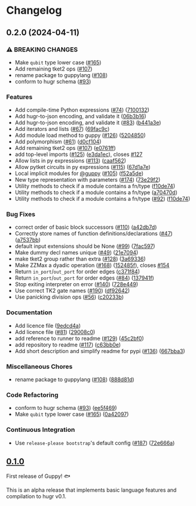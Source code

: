 # Changelog

## 0.2.0 (2024-04-11)


### ⚠ BREAKING CHANGES

* Make `qubit` type lower case ([#165](https://github.com/CQCL/guppylang/issues/165))
* Add remaining tket2 ops ([#107](https://github.com/CQCL/guppylang/issues/107))
* rename package to guppylang ([#108](https://github.com/CQCL/guppylang/issues/108))
* conform to hugr schema ([#93](https://github.com/CQCL/guppylang/issues/93))

### Features

* Add compile-time Python expressions ([#74](https://github.com/CQCL/guppylang/issues/74)) ([7100132](https://github.com/CQCL/guppylang/commit/7100132fc15757c67e9c8f5f5c7f233c2fa31e8e))
* Add hugr-to-json encoding, and validate it ([06b3b16](https://github.com/CQCL/guppylang/commit/06b3b16c4ae89eaf9d049a8e8f83d3aba21a4fca))
* Add hugr-to-json encoding, and validate it ([#83](https://github.com/CQCL/guppylang/issues/83)) ([b441a3e](https://github.com/CQCL/guppylang/commit/b441a3e8b4f0271e813f72fa468b6102acbfc21f))
* Add iterators and lists ([#67](https://github.com/CQCL/guppylang/issues/67)) ([69fac9c](https://github.com/CQCL/guppylang/commit/69fac9c4111017206e51a6db93318e1662fc62ce))
* Add module load method to guppy ([#126](https://github.com/CQCL/guppylang/issues/126)) ([5204850](https://github.com/CQCL/guppylang/commit/52048508231ca942acc9e4559375d9c5ee60a5fb))
* Add polymorphism ([#61](https://github.com/CQCL/guppylang/issues/61)) ([d0cf104](https://github.com/CQCL/guppylang/commit/d0cf10434a3d33a8cc96050c1e611c646bd81cc9))
* Add remaining tket2 ops ([#107](https://github.com/CQCL/guppylang/issues/107)) ([e0761ff](https://github.com/CQCL/guppylang/commit/e0761ffd876d44d13aefeaac17fe6058932cbf80))
* add top-level imports ([#125](https://github.com/CQCL/guppylang/issues/125)) ([e3da1ec](https://github.com/CQCL/guppylang/commit/e3da1eca85e67890e4bd96154fdcde8b129b0243)), closes [#127](https://github.com/CQCL/guppylang/issues/127)
* Allow lists in py expressions ([#113](https://github.com/CQCL/guppylang/issues/113)) ([caaf562](https://github.com/CQCL/guppylang/commit/caaf5627ed19b171cda339b3e79954ce603effbf))
* Allow pytket circuits in py expressions ([#115](https://github.com/CQCL/guppylang/issues/115)) ([67d1a7e](https://github.com/CQCL/guppylang/commit/67d1a7e79c5ff439595f1a0e13fd7f8e3d6fbc6f))
* Local implicit modules for [@guppy](https://github.com/guppy) ([#105](https://github.com/CQCL/guppylang/issues/105)) ([f52a5de](https://github.com/CQCL/guppylang/commit/f52a5de95972d028167f5800d16573c178c9e2be))
* New type representation with parameters ([#174](https://github.com/CQCL/guppylang/issues/174)) ([73e29f2](https://github.com/CQCL/guppylang/commit/73e29f25ec90b8dfcc6517b961d6d1d13f694cb6))
* Utility methods to check if a module contains a fn/type ([f10de74](https://github.com/CQCL/guppylang/commit/f10de74689b3547c2a58a40558081c42bc0d0c3a))
* Utility methods to check if a module contains a fn/type ([a70470d](https://github.com/CQCL/guppylang/commit/a70470dae8b5bae1c44cba713e4f2925ee7bfedd))
* Utility methods to check if a module contains a fn/type ([#92](https://github.com/CQCL/guppylang/issues/92)) ([f10de74](https://github.com/CQCL/guppylang/commit/f10de74689b3547c2a58a40558081c42bc0d0c3a))


### Bug Fixes

* correct order of basic block successors ([#110](https://github.com/CQCL/guppylang/issues/110)) ([a42db7d](https://github.com/CQCL/guppylang/commit/a42db7dcda1e0b31e0f02b60f5800e695475cc99))
* Correctly store names of function definitions/declarations ([#47](https://github.com/CQCL/guppylang/issues/47)) ([a7537bb](https://github.com/CQCL/guppylang/commit/a7537bbd309a19766e517caa07b3bc3c8a74a813))
* default input extensions should be None ([#99](https://github.com/CQCL/guppylang/issues/99)) ([7fac597](https://github.com/CQCL/guppylang/commit/7fac597cec6b51c5cdbf09037952076d9803b4c1))
* Make dummy decl names unique ([#49](https://github.com/CQCL/guppylang/issues/49)) ([21e7094](https://github.com/CQCL/guppylang/commit/21e7094620742bc3cdaf4eafa1fd0d4a192e7518))
* make tket2 group rather than extra ([#128](https://github.com/CQCL/guppylang/issues/128)) ([3a69336](https://github.com/CQCL/guppylang/commit/3a69336cf4b7300a546e83abf3db8c99bfe65c0f))
* Make ZZMax a dyadic operation ([#168](https://github.com/CQCL/guppylang/issues/168)) ([152485f](https://github.com/CQCL/guppylang/commit/152485f08ef61c3450da1e8b03eee883558a6871)), closes [#154](https://github.com/CQCL/guppylang/issues/154)
* Return `in_port`/`out_port` for order edges ([c371f84](https://github.com/CQCL/guppylang/commit/c371f840ec64bdbfe9b45bbe52d57b8098bcb049))
* Return `in_port`/`out_port` for order edges ([#84](https://github.com/CQCL/guppylang/issues/84)) ([137941f](https://github.com/CQCL/guppylang/commit/137941f9d1ddab25f1c0c662d79029a241dcbfa4))
* Stop exiting interpreter on error ([#140](https://github.com/CQCL/guppylang/issues/140)) ([728e449](https://github.com/CQCL/guppylang/commit/728e44921f20b227ed92f89daae513798701ef62))
* Use correct TK2 gate names ([#190](https://github.com/CQCL/guppylang/issues/190)) ([df92642](https://github.com/CQCL/guppylang/commit/df92642c35b977c0d318747ac1d4011061d6e171))
* Use panicking division ops ([#56](https://github.com/CQCL/guppylang/issues/56)) ([c20233b](https://github.com/CQCL/guppylang/commit/c20233b96cd0fa12208c563134ef6c07234ebffc))


### Documentation

* Add licence file ([9edcd4a](https://github.com/CQCL/guppylang/commit/9edcd4ac9a42d1bbc758959761414e11dd954523))
* Add licence file ([#81](https://github.com/CQCL/guppylang/issues/81)) ([29008c0](https://github.com/CQCL/guppylang/commit/29008c0bfd9c521c5598fd9cdf1b8e090e69f650))
* add reference to runner to readme ([#129](https://github.com/CQCL/guppylang/issues/129)) ([45c2bf0](https://github.com/CQCL/guppylang/commit/45c2bf010a719785527e1c5cc2ac650975e84d4d))
* add repository to readme ([#117](https://github.com/CQCL/guppylang/issues/117)) ([c63bb0e](https://github.com/CQCL/guppylang/commit/c63bb0e0f2efb206219470aa483f5b730e45d902))
* Add short description and simplify readme for pypi ([#136](https://github.com/CQCL/guppylang/issues/136)) ([667bba3](https://github.com/CQCL/guppylang/commit/667bba380e7bd38d2e1c66e8e6b67dfbba4efa05))


### Miscellaneous Chores

* rename package to guppylang ([#108](https://github.com/CQCL/guppylang/issues/108)) ([888d81d](https://github.com/CQCL/guppylang/commit/888d81d071be3b6fde07daf6a01d7d4203de7a97))


### Code Refactoring

* conform to hugr schema ([#93](https://github.com/CQCL/guppylang/issues/93)) ([ee5f469](https://github.com/CQCL/guppylang/commit/ee5f469afda44abc52dee0cacacf8e6d9ac1753d))
* Make `qubit` type lower case ([#165](https://github.com/CQCL/guppylang/issues/165)) ([0a42097](https://github.com/CQCL/guppylang/commit/0a42097f617a231a7c6a3096b5d12bda6b19e0aa))


### Continuous Integration

* Use `release-please bootstrap`'s default config ([#187](https://github.com/CQCL/guppylang/issues/187)) ([72e666a](https://github.com/CQCL/guppylang/commit/72e666af5a52c44a4094080a665342422a242d2b))

## [0.1.0](https://github.com/CQCL/guppy/releases/tag/v0.1.0)

First release of Guppy! 🐟

This is an alpha release that implements basic language features and compilation to hugr v0.1.
